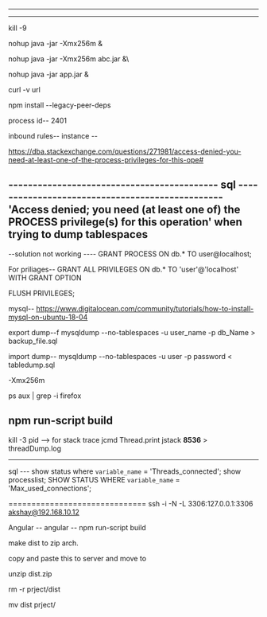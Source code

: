 ---------------------------------------------------------
---------------------------------------------------------


kill -9 <processID>

nohup java -jar -Xmx256m &

nohup java -jar -Xmx256m  abc.jar &\

nohup java -jar app.jar &

curl -v url
  
npm install --legacy-peer-deps

process id-- 2401

inbound rules--  instance -- 

https://dba.stackexchange.com/questions/271981/access-denied-you-need-at-least-one-of-the-process-privileges-for-this-ope#

------------------------------------------- sql ------------------------------------------------
'Access denied; you need (at least one of) the PROCESS privilege(s) for this operation' when trying to dump tablespaces
------------------------------------------------------------------------------------------------

--solution not working ----
GRANT PROCESS ON db.* TO user@localhost;

For priliages--
GRANT ALL PRIVILEGES ON db.* TO 'user'@'localhost' WITH GRANT OPTION

FLUSH PRIVILEGES;

mysql--
https://www.digitalocean.com/community/tutorials/how-to-install-mysql-on-ubuntu-18-04

export dump--f
mysqldump --no-tablespaces -u user_name -p db_Name > backup_file.sql

import dump--
mysqldump --no-tablespaces -u user -p password < tabledump.sql


-Xmx256m

ps aux | grep -i firefox

npm run-script build
--------------------

kill -3 pid --> for stack trace
jcmd <PID> Thread.print
jstack **8536** > threadDump.log

-----------------------
sql ---
show status where `variable_name` = 'Threads_connected';
show processlist;
SHOW STATUS WHERE `variable_name` = 'Max_used_connections';
  
==============================
  ssh -i -N -L 3306:127.0.0.1:3306 akshay@192.168.10.12

  
  
  
  Angular --
  angular --
npm run-script build

make dist to zip arch.

copy and paste this to server 
and move to 

unzip dist.zip

rm -r prject/dist

mv dist prject/

